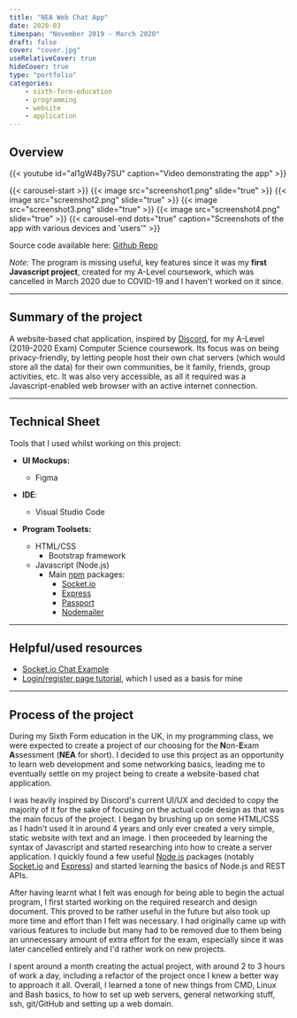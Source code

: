 ```yaml
---
title: "NEA Web Chat App"
date: 2020-03
timespan: "November 2019 - March 2020"
draft: false
cover: "cover.jpg"
useRelativeCover: true
hideCover: true
type: "portfolio"
categories:
    - sixth-form-education
    - programming
    - website
    - application
---
```


## Overview

{{< youtube id="aI1gW4By7SU" caption="Video demonstrating the app" >}}

{{< carousel-start >}}
{{< image src="screenshot1.png" slide="true" >}}
{{< image src="screenshot2.png" slide="true" >}}
{{< image src="screenshot3.png" slide="true" >}}
{{< image src="screenshot4.png" slide="true" >}}
{{< carousel-end dots="true" caption="Screenshots of the app with various devices and 'users'" >}}

Source code available here: [Github Repo](https://github.com/arcticnoah/nea-web-chat)

*Note:* The program is missing useful, key features since it was my **first Javascript project**, created for my A-Level coursework, which was cancelled in March 2020 due to COVID-19 and I haven't worked on it since.

---

## Summary of the project

A website-based chat application, inspired by [Discord](https://discord.com/), for my A-Level (2019-2020 Exam) Computer Science coursework. Its focus was on being privacy-friendly, by letting people host their own chat servers (which would store all the data) for their own communities, be it family, friends, group activities, etc. It was also very accessible, as all it required was a Javascript-enabled web browser with an active internet connection.

---

## Technical Sheet

Tools that I used whilst working on this project:

- **UI Mockups:**
  - Figma

- **IDE**:
  - Visual Studio Code

- **Program Toolsets:**
  - HTML/CSS
    - Bootstrap framework
  - Javascript (Node.js)
    - Main [npm](https://www.npmjs.com/) packages:
      - [Socket.io](https://socket.io/)
      - [Express](https://expressjs.com/)
      - [Passport](http://www.passportjs.org/)
      - [Nodemailer](https://nodemailer.com/)

---

## Helpful/used resources

- [Socket.io Chat Example](https://github.com/socketio/socket.io/tree/master/examples/chat)
- [Login/register page tutorial](https://www.florin-pop.com/blog/2019/03/double-slider-sign-in-up-form/), which I used as a basis for mine

---

## Process of the project

During my Sixth Form education in the UK, in my programming class, we were expected to create a project of our choosing for the **N**on-**E**xam **A**ssessment (**NEA** for short). I decided to use this project as an opportunity to learn web development and some networking basics, leading me to eventually settle on my project being to create a website-based chat application.

I was heavily inspired by Discord's current UI/UX and decided to copy the majority of it for the sake of focusing on the actual code design as that was the main focus of the project. I began by brushing up on some HTML/CSS as I hadn't used it in around 4 years and only ever created a very simple, static website with text and an image. I then proceeded by learning the syntax of Javascript and started researching into how to create a server application. I quickly found a few useful [Node.js](https://nodejs.org/) packages (notably [Socket.io](https://socket.io/) and [Express](https://expressjs.com/)) and started learning the basics of Node.js and REST APIs.

After having learnt what I felt was enough for being able to begin the actual program, I first started working on the required research and design document. This proved to be rather useful in the future but also took up more time and effort than I felt was necessary. I had originally came up with various features to include but many had to be removed due to them being an unnecessary amount of extra effort for the exam, especially since it was later cancelled entirely and I'd rather work on new projects.

I spent around a month creating the actual project, with around 2 to 3 hours of work a day, including a refactor of the project once I knew a better way to approach it all. Overall, I learned a tone of new things from CMD, Linux and Bash basics, to how to set up web servers, general networking stuff, ssh, git/GitHub and setting up a web domain.
